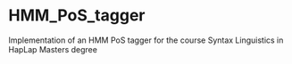 # HMM_PoS_tagger
Implementation of an HMM PoS tagger for the course Syntax Linguistics in HapLap Masters degree
